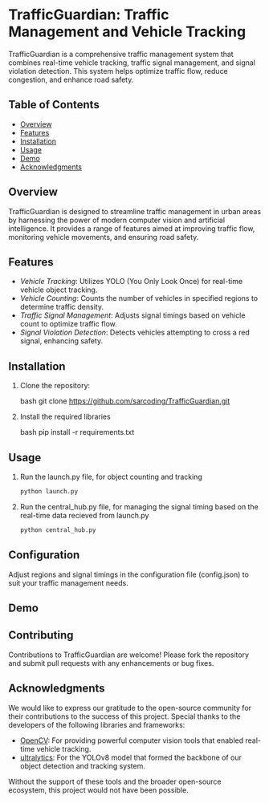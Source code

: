 # TrafficGuardian: Traffic Management and Vehicle Tracking

TrafficGuardian is a comprehensive traffic management system that combines real-time vehicle tracking, traffic signal management, and signal violation detection. This system helps optimize traffic flow, reduce congestion, and enhance road safety.

## Table of Contents

- [Overview](#overview)
- [Features](#features)
- [Installation](#installation)
- [Usage](#usage)
- [Demo](#demo)
- [Acknowledgments](#acknowledgments)

## Overview

TrafficGuardian is designed to streamline traffic management in urban areas by harnessing the power of modern computer vision and artificial intelligence. It provides a range of features aimed at improving traffic flow, monitoring vehicle movements, and ensuring road safety.

## Features

- *Vehicle Tracking*: Utilizes YOLO (You Only Look Once) for real-time vehicle object tracking.
- *Vehicle Counting*: Counts the number of vehicles in specified regions to determine traffic density.
- *Traffic Signal Management*: Adjusts signal timings based on vehicle count to optimize traffic flow.
- *Signal Violation Detection*: Detects vehicles attempting to cross a red signal, enhancing safety.

## Installation

1. Clone the repository:

   bash
   git clone https://github.com/sarcoding/TrafficGuardian.git

2. Install the required libraries

   bash
   pip install -r requirements.txt

## Usage

1. Run the launch.py file, for object counting and tracking

   ```bash
   python launch.py

2. Run the central_hub.py file, for managing the signal timing based on the real-time data recieved from launch.py

   ```bash
   python central_hub.py

## Configuration

Adjust regions and signal timings in the configuration file (config.json) to suit your traffic management needs.

## Demo









## Contributing

Contributions to TrafficGuardian are welcome! Please fork the repository and submit pull requests with any enhancements or bug fixes.


## Acknowledgments

We would like to express our gratitude to the open-source community for their contributions to the success of this project. Special thanks to the developers of the following libraries and frameworks:

- [OpenCV](https://opencv.org/): For providing powerful computer vision tools that enabled real-time vehicle tracking.
- [ultralytics](https://github.com/ultralytics): For the YOLOv8 model that formed the backbone of our object detection and tracking system.

Without the support of these tools and the broader open-source ecosystem, this project would not have been possible.




   

